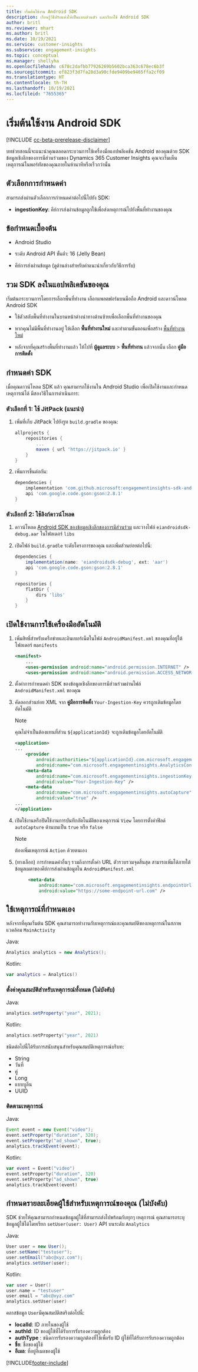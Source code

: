 ```yaml
---
title: เริ่มต้นใช้งาน Android SDK
description: เรียนรู้วิธีปรับแต่งให้เป็นแบบส่วนตัว และเรียกใช้ Android SDK
author: britl
ms.reviewer: mhart
ms.author: britl
ms.date: 10/19/2021
ms.service: customer-insights
ms.subservice: engagement-insights
ms.topic: conceptual
ms.manager: shellyha
ms.openlocfilehash: c678c2dafbb77926269b5602bca363c678ec6b3f
ms.sourcegitcommit: ef823f3d7fa28d3a90cfde9409be9465ffa2cf09
ms.translationtype: HT
ms.contentlocale: th-TH
ms.lasthandoff: 10/19/2021
ms.locfileid: "7655365"
---
```

# <a name="get-started-with-the-android-sdk"></a>เริ่มต้นใช้งาน Android SDK

[!INCLUDE [cc-beta-prerelease-disclaimer](includes/cc-beta-prerelease-disclaimer.md)]

บทช่วยสอนนี้จะแนะนําคุณตลอดกระบวนการใช้เครื่องมือแอปพลิเคชัน Android ของคุณด้วย SDK ข้อมูลเชิงลึกของการมีส่วนร่วมของ Dynamics 365 Customer Insights คุณจะเริ่มเห็นเหตุการณ์ในพอร์ทัลของคุณภายในห้านาทีหรือเร็วกว่านั้น

## <a name="configuration-options"></a>ตัวเลือกการกำหนดค่า
สามารถส่งผ่านตัวเลือกการกำหนดค่าต่อไปนี้ไปยัง SDK:

- **ingestionKey**: คีย์การส่งผ่านข้อมูลถูกใช้เพื่อส่งเหตุการณ์ไปยังพื้นที่ทำงานของคุณ

## <a name="prerequisites"></a>ข้อกำหนดเบื้องต้น

- Android Studio

- ระดับ Android API ขั้นต่ำ: 16 (Jelly Bean)

- คีย์การส่งผ่านข้อมูล (ดูด้านล่างสำหรับคำแนะนำเกี่ยวกับวิธีการรับ)

## <a name="integrate-the-sdk-into-your-application"></a>รวม SDK ลงในแอปพลิเคชันของคุณ
เริ่มต้นกระบวนการโดยการเลือกพื้นที่ทำงาน เลือกแพลตฟอร์มบนมือถือ Android และดาวน์โหลด Android SDK

- ใช้ตัวสลับพื้นที่ทำงานในบานหน้าต่างนำทางด้านซ้ายเพื่อเลือกพื้นที่ทำงานของคุณ

- หากคุณไม่มีพื้นที่ทำงานอยู่ ให้เลือก **พื้นที่ทำงานใหม่** และทำตามขั้นตอนเพื่อสร้าง [พื้นที่ทำงานใหม่](create-workspace.md)

- หลังจากที่คุณสร้างพื้นที่ทำงานแล้ว ให้ไปที่ **ผู้ดูแลระบบ** > **พื้นที่ทำงาน** แล้วจากนั้น เลือก **คู่มือการติดตั้ง**

## <a name="configure-the-sdk"></a>กำหนดค่า SDK

เมื่อคุณดาวน์โหลด SDK แล้ว คุณสามารถใช้งานใน Android Studio เพื่อเปิดใช้งานและกำหนดเหตุการณ์ได้ มีสองวิธีในการดำเนินการ:
### <a name="option-1-use-jitpack-recommended"></a>ตัวเลือกที่ 1: ใช้ JitPack (แนะนำ)
1. เพิ่มที่เก็บ JitPack ไปยังรูท `build.gradle` ของคุณ:
    ```gradle
    allprojects {
        repositories {
            ...
            maven { url 'https://jitpack.io' }
        }
    }
    ```

1. เพิ่มการขึ้นต่อกัน:
    ```gradle
    dependencies {
        implementation 'com.github.microsoft:engagementinsights-sdk-android:v1.0.0'
        api 'com.google.code.gson:gson:2.8.1'
    }
    ```

### <a name="option-2-use-download-link"></a>ตัวเลือกที่ 2: ใช้ลิงก์ดาวน์โหลด
1. ดาวน์โหลด [Android SDK ของข้อมูลเชิงลึกของการมีส่วนร่วม](https://download.pi.dynamics.com/sdk/EI-SDKs/ei-android-sdk.zip) และวางไฟล์ `eiandroidsdk-debug.aar` ในโฟลเดอร์ `libs`

1. เปิดไฟล์ `build.gradle` ระดับโครงการของคุณ และเพิ่มส่วนย่อยต่อไปนี้:
    ```gradle
    dependencies {
        implementation(name: 'eiandroidsdk-debug', ext: 'aar')
        api 'com.google.code.gson:gson:2.8.1'
    }

    repositories {
        flatDir {
            dirs 'libs'
        }
    }
    ```

## <a name="enable-auto-instrumentation"></a>เปิดใช้งานการใช้เครื่องมืออัตโนมัติ

1. เพิ่มสิทธิ์สำหรับเครือข่ายและอินเทอร์เน็ตในไฟล์ `AndroidManifest.xml` ของคุณที่อยู่ใต้โฟลเดอร์ `manifests`
    ```xml
    <manifest>
        ...
        <uses-permission android:name="android.permission.INTERNET" />
        <uses-permission android:name="android.permission.ACCESS_NETWORK_STATE" />
    ```

1. ตั้งค่าการกำหนดค่า SDK ของข้อมูลเชิงลึกของการมีส่วนร่วมผ่านไฟล์ `AndroidManifest.xml` ของคุณ

1. คัดลอกส่วนย่อย XML จาก **คู่มือการติดตั้ง** `Your-Ingestion-Key` ควรถูกเติมข้อมูลโดยอัตโนมัติ

   > [!NOTE]
   > คุณไม่จำเป็นต้องแทนที่ส่วน `${applicationId}` จะถูกเติมข้อมูลโดยอัตโนมัติ


   ```xml
   <application>
   ...
       <provider
           android:authorities="${applicationId}.com.microsoft.engagementinsights.AnalyticsContentProvider"
           android:name="com.microsoft.engagementinsights.AnalyticsContentProvider" />
       <meta-data
           android:name="com.microsoft.engagementinsights.ingestionKey"
           android:value="Your-Ingestion-Key" />
       <meta-data
           android:name="com.microsoft.engagementinsights.autoCapture"
           android:value="true" />
   ...
   </application>
   ```

1. เปิดใช้งานหรือปิดใช้งานการบันทึกอัตโนมัติของเหตุการณ์ `View` โดยการตั้งค่าฟิลด์ `autoCapture` ด้านบนเป็น `true` หรือ `false` 

   >[!NOTE]
   >ต้องเพิ่มเหตุการณ์ `Action` ด้วยตนเอง

1. (ทางเลือก) การกำหนดค่าอื่นๆ รวมถึงการตั้งค่า URL ตัวรวบรวมจุดสิ้นสุด สามารถเพิ่มได้ภายใต้ข้อมูลเมตาของคีย์การส่งผ่านข้อมูลใน `AndroidManifest.xml`

   ```xml
        <meta-data
            android:name="com.microsoft.engagementinsights.endpointUrl"
            android:value="https://some-endpoint-url.com" />
   ```

## <a name="implement-custom-events"></a>ใช้เหตุการณ์ที่กำหนดเอง

หลังจากที่คุณเริ่มต้น SDK คุณสามารถทำงานกับเหตุการณ์และคุณสมบัติของเหตุการณ์ในสภาพแวดล้อม `MainActivity`


Java:
```java
Analytics analytics = new Analytics();
```

Kotlin:
```kotlin
var analytics = Analytics()
```

### <a name="set-property-for-all-events-optional"></a>ตั้งค่าคุณสมบัติสำหรับเหตุการณ์ทั้งหมด (ไม่บังคับ)

Java:
```java
analytics.setProperty("year", 2021);
```

Kotlin:
```kotlin
analytics.setProperty("year", 2021)
```

ชนิดต่อไปนี้ได้รับการสนับสนุนสำหรับคุณสมบัติเหตุการณ์บริบท:
- String
- วันที่
- คู่
- Long
- แบบบูลีน
- UUID

### <a name="track-an-event"></a>ติดตามเหตุการณ์

Java:
```java
Event event = new Event("video");
event.setProperty("duration", 320);
event.setProperty("ad_shown", true);
analytics.trackEvent(event);
```

Kotlin:
```kotlin
var event = Event("video")
event.setProperty("duration", 320)
event.setProperty("ad_shown", true)
analytics.trackEvent(event)
```

## <a name="set-user-details-for-your-event-optional"></a>กำหนดรายละเอียดผู้ใช้สำหรับเหตุการณ์ของคุณ (ไม่บังคับ)

SDK ช่วยให้คุณสามารถกำหนดข้อมูลผู้ใช้ที่สามารถส่งไปพร้อมกับทุกๆ เหตุการณ์ คุณสามารถระบุข้อมูลผู้ใช้ได้โดยเรียก `setUser(user: User)` API บนระดับ `Analytics`

Java:
```java
User user = new User();
user.setName("testuser");
user.setEmail("abc@xyz.com");
analytics.setUser(user);
```

Kotlin:
```kotlin
var user = User()
user.name = "testuser"
user.email = "abc@xyz.com"
analytics.setUser(user)
```

คลาสข้อมูล `User`มีคุณสมบัติสตริงต่อไปนี้:

- **localId**: ID ภายในของผู้ใช้
- **authId**: ID ของผู้ใช้ที่ได้รับการรับรองความถูกต้อง
- **authType** : ชนิดการรับรองความถูกต้องที่ใช้เพื่อรับ ID ผู้ใช้ที่ได้รับการรับรองความถูกต้อง
- **ชื่อ**: ชื่อของผู้ใช้
- **อีเมล**: ที่อยู่อีเมลของผู้ใช้

[!INCLUDE[footer-include](../includes/footer-banner.md)]
